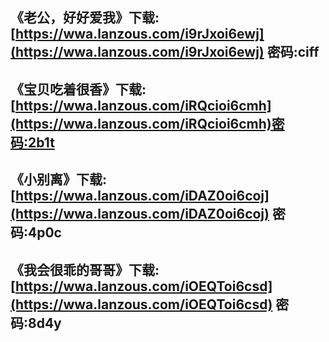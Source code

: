 
##  《老公，好好爱我》下载:[https://wwa.lanzous.com/i9rJxoi6ewj](https://wwa.lanzous.com/i9rJxoi6ewj) 密码:ciff

## 《宝贝吃着很香》下载:[https://wwa.lanzous.com/iRQcioi6cmh](https://wwa.lanzous.com/iRQcioi6cmh)密码:2b1t


## 《小别离》下载:[https://wwa.lanzous.com/iDAZ0oi6coj](https://wwa.lanzous.com/iDAZ0oi6coj) 密码:4p0c


## 《我会很乖的哥哥》下载:[https://wwa.lanzous.com/iOEQToi6csd](https://wwa.lanzous.com/iOEQToi6csd) 密码:8d4y
